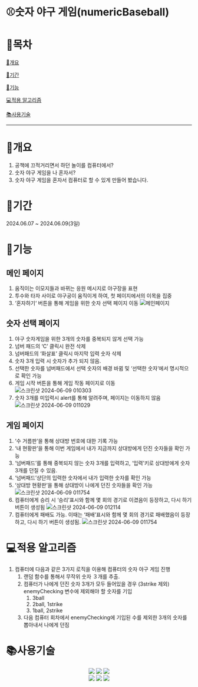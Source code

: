 # ⚾숫자 야구 게임(numericBaseball)

# 📄목차

[🛶개요](#개요)

[📅기간](#기간)

[📘기능](#기능)

[💻적용 알고리즘](#적용-알고리즘)

[📚사용기술](#사용기술)

---

# 🛶개요

1. 공책에 끄적거리면서 하던 놀이를 컴퓨터에서?
2. 숫자 야구 게임을 나 혼자서?
3. 숫자 야구 게임을 혼자서 컴퓨터로 할 수 있게 만들어 봤습니다.

# 📅기간

2024.06.07 ~ 2024.06.09(3일)

# 📘기능

## 메인 페이지

1. 움직이는 이모지들과 바뀌는 응원 메시지로 야구장을 표현
2. 투수와 타자 사이로 야구공이 움직이게 하여, 첫 페이지에서의 이목을 집중
3. ‘혼자하기‘ 버튼을 통해 게임을 위한 숫자 선택 페이지 이동
![메인페이지](https://github.com/KimBeomGi/numericBaseball/assets/128961042/e5d6a26f-d63f-440a-948e-a5909298591e)

## 숫자 선택 페이지

1. 야구 숫자게임을 위한 3개의 숫자를 중복되지 않게 선택 가능
2. 넘버 패드의 ‘C’ 클릭시 완전 삭제
3. 넘버패드의 ‘화살표’ 클릭시 마지막 입력 숫자 삭제
4. 숫자 3개 입력 시 숫자가 추가 되지 않음.
5. 선택한 숫자를  넘버패드에서 선택 숫자의 배경 바뀜 및 ‘선택한 숫자’에서 명시적으로 확인 가능
6. 게임 시작 버튼을 통해 게임 작동 페이지로 이동
![스크린샷 2024-06-09 010303](https://github.com/KimBeomGi/numericBaseball/assets/128961042/c9f46cfa-b17b-4aa7-974a-c505603fdf6e)
7. 숫자 3개를 미입력시 alert를 통해 알려주며, 페이지는 이동하지 않음
![스크린샷 2024-06-09 011029](https://github.com/KimBeomGi/numericBaseball/assets/128961042/117ca68e-814b-4b58-bafc-b65110fb9e53)

## 게임 페이지
1. ‘수 거름판’을 통해 상대방 번호에 대한 기록 가능
2. ‘내 현황판’을 통해 이번 게임에서 내가 지금까지 상대방에게 던진 숫자들을 확인 가능
3. ‘넘버패드’를 통해 중복되지 않는 숫자 3개를 입력하고, ‘입력’키로 상대방에게 숫자 3개를 던질 수 있음.
4. ‘넘버패드’상단의 입력한 숫자에서 내가 입력한 숫자를 확인 가능
5. ‘상대방 현황판’을 통해 상대방이 나에게 던진 숫자들을 확인 가능
![스크린샷 2024-06-09 011754](https://github.com/KimBeomGi/numericBaseball/assets/128961042/b00c6382-9815-4148-b1b2-8c8ca49c2c7a)
6. 컴퓨터에게 승리 시 ‘승리’표시와 함께 몇 회의 경기로 이겼음이 등장하고, 다시 하기 버튼이 생성됨
![스크린샷 2024-06-09 012114](https://github.com/KimBeomGi/numericBaseball/assets/128961042/c87b2885-120a-4768-a3a6-71be64d38af0)
7. 컴퓨터에게 패배도 가능. 이때는 ‘패배’표시와 함께 몇 회의 경기로 패배했음이 등장하고, 다시 하기 버튼이 생성됨.
![스크린샷 2024-06-09 011754](https://github.com/KimBeomGi/numericBaseball/assets/128961042/1ce5873b-a046-4395-b528-16fc59018229)


# 💻적용 알고리즘

1. 컴퓨터에 다음과 같은 3가지 로직을 이용해 컴퓨터의 숫자 야구 게임 진행
    1. 랜덤 함수를 통해서 무작위 숫자 ３개를 추출.
    2. 컴퓨터가 나에게 던진 숫자 3개가 모두 들어있을 경우 (3strike 제외) enemyChecking 변수에 제외해야 할 숫자를 기입
        1. 3ball
        2. 2ball, 1strike
        3. 1ball, 2strike
    3. 다음 컴퓨터 회차에서 enemyChecking에 기입된 수를 제외한 3개의 숫자를 뽑아내서 나에게 던짐

# 📚사용기술
<div align=center>
  <img src="https://img.shields.io/badge/html5-E34F26?style=for-the-badge&logo=html5&logoColor=white"> 
  <img src="https://img.shields.io/badge/css-1572B6?style=for-the-badge&logo=css3&logoColor=white"> 
  <img src="https://img.shields.io/badge/javascript-F7DF1E?style=for-the-badge&logo=javascript&logoColor=black"> 
	 <br>
   <img src="https://img.shields.io/badge/python-3776AB?style=for-the-badge&logo=python&logoColor=white"> 
   <img src="https://img.shields.io/badge/django-092E20?style=for-the-badge&logo=django&logoColor=white">
	 <img src="https://img.shields.io/badge/mysql-4479A1?style=for-the-badge&logo=mysql&logoColor=white"> 
   <br>
</div>
